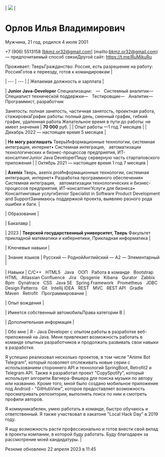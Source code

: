 | ![](https://img.hhcdn.ru/photo/703623084.jpeg?t=1682412023&h=9nP-7IKZhgbrTuvdf8qcCg) |

# **Орлов Илья Владимирович**
Мужчина, 21 год, родился 4 июля 2001

+7 (906) 5513158 [bkmz.or32@gmail.com] (mailto:bkmz.or32@gmail.com) — предпочитаемый способ связиДругой сайт: https://t.me/RuMikuRu

Проживает: ТверьГражданство: Россия, есть разрешение на работу: РоссияГотов к переезду, готов к командировкам |

| --- | --- |
| Желаемая должность и зарплата |

| **Junior Java-Developer** Специализации:    —    Системный аналитик—    Специалист технической поддержки—    Тестировщик—    Аналитик—    Программист, разработчик

Занятость: полная занятость, частичная занятость, проектная работа, стажировкаГрафик работы: полный день, сменный график, гибкий график, удаленная работа
Желательное время в пути до работы: не имеет значения | **70 000**
руб.
 |
| Опыт работы —1 год 7 месяцев |
| Декабрь 2022 — настоящее время
5 месяцев |

 | **Не могу разглашать** ТверьИнформационные технологии, системная интеграция, интернет• Системная интеграция,    автоматизации технологических и бизнес-процессов предприятия, ИТ-консалтингJunior Java DeveloperПишу серверную часть стартаповского приложения |
| Октябрь 2021 — настоящее время
1 год 7 месяцев |

 | **Axenix** Тверь, axenix.proИнформационные технологии, системная интеграция, интернет• Разработка программного обеспечения• Системная интеграция,    автоматизации технологических и бизнес-процессов предприятия, ИТ-консалтингУслуги для бизнеса• Консалтинговые услугиSenior Specialist in Software Product Development and SupportЗанимаюсь поддержкой проекта, выявляю разного рода ошибки и баги. |

| Образование |

| Бакалавр |

| 2023 | **Тверской государственный университет, Тверь** Факультет прикладной математики и кибернетики, Прикладная информатика |

| Ключевые навыки |

| Знание языков | Русский — РоднойАнглийский — A2 — Элементарный |

| Навыки | C/C++    HTML5    Java    ООП    Работа в команде    Bootstrap    HTML    Atlassian Confluence    Jira    Opsgenie    Kibana    Qurator    Zabbix    Bpm    Dynatrace    CSS    Java SE    Spring Framework    Prometheus    JDBC    Design Patterns    Git    Intellij IDEA    REST    MVC    REST API    Gradle    Maven    Retrofit    Программирование |

| Опыт вождения |

| Имеется собственный автомобильПрава категории B |

| Дополнительная информация |

| Обо мне | Я - Java Developer с опытом работы в разработке веб-приложений на Java. Меня привлекает возможность работать в команде опытных разработчиков и продолжать развивать свои навыки в разработке.

Я успешно реализовал несколько проектов, в том числе "Anime Bot Telegram", который позволяет отслеживать новые серии с использованием стороннего API и технологий SpringBoot, Retrofit2 и Telegram API. Также я разработал проект "CopySpotify", который использует алгоритм Вагнера-Фишера для поиска музыки по автору или названию. Кроме того, мной было создано мобильное приложение под Android - "GitHubView", которое предоставляет возможность просматривать репозитории, выполнять поиск по ним и смотреть профили авторов.

Я коммуникабелен, умею работать в команде, быстро обучаюсь и ответственный. Я также участвовал в хакатоне "Local Hack Day" в 2019 году.

Я ищу возможность расти профессионально и готов внести свой вклад в проекты компании, в которой буду работать. Буду благодарен за рассмотрение моей кандидатуры. |

Резюме обновлено 22 апреля 2023 в 11:45
